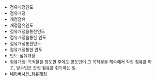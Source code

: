 - 점유개정인도
- 점유개정
- 개정점유
- 개정점유인도
- 점유개정을통한인도
- 점유개정을통한 인도
- 점유개정통한인도
- 점유개정통한 인도
- 인도-점유개정
- 점유개정: 목적물을 양도한 후에도 양도인이 그 목적물을 계속해서 직접 점유를 하고, 양수인은 간접 점유를 취득하는 일.
- [네이버사전_점유개정](https://ko.dict.naver.com/#/entry/koko/347e461aaeb24042abb7e7e34e9fb39e)

